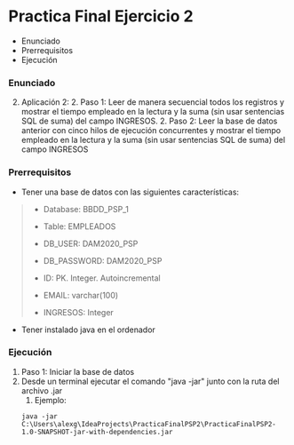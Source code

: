 # Practica Final Ejercicio 2
- Enunciado
- Prerrequisitos
- Ejecución
### Enunciado
2. Aplicación 2:
    2. Paso 1: Leer de manera secuencial todos los registros y mostrar el tiempo
empleado en la lectura y la suma (sin usar sentencias SQL de suma) del
campo INGRESOS.
    2. Paso 2: Leer la base de datos anterior con cinco hilos de ejecución concurrentes
y mostrar el tiempo empleado en la lectura y la suma (sin usar
sentencias SQL de suma) del campo INGRESOS
### Prerrequisitos
- Tener una base de datos con las siguientes características:
> - Database: BBDD_PSP_1
>
> - Table: EMPLEADOS
>
> - DB_USER: DAM2020_PSP
>
> - DB_PASSWORD: DAM2020_PSP
>
> - ID: PK. Integer. Autoincremental
>
> - EMAIL: varchar(100)
>
> - INGRESOS: Integer

- Tener instalado java en el ordenador

### Ejecución
1. Paso 1: Iniciar la base de datos
2. Desde un terminal ejecutar el comando "java -jar" junto con la ruta del archivo .jar
    1. Ejemplo:
    ```
    java -jar C:\Users\alexg\IdeaProjects\PracticaFinalPSP2\PracticaFinalPSP2-1.0-SNAPSHOT-jar-with-dependencies.jar
    ```